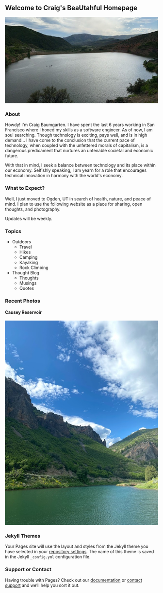 ## Welcome to Craig's BeaUtahful Homepage

![Causey Resevior Hike](files/images/causey_resevior_utah.jpg)


### About
Howdy! I'm Craig Baumgarten. I have spent the last 6 years working in San Francisco where I honed my skills as a software engineer. As of now, I am soul searching. Though technology is exciting, pays well, and is in high demand... I have come to the conclusion that the current pace of technology, when coupled with the unfettered morals of capitalism, is a dangerous predicament that nurtures an untenable societal and economic future.

With that in mind, I seek a balance between technology and its place within our economy. Selfishly speaking, I am yearn for a role that encourages technical innovation in harmony with the world's economy.

### What to Expect?
Well, I just moved to Ogden, UT in search of health, nature, and peace of mind. I plan to use the following website as a place for sharing, open thoughts, and photography.

Updates will be weekly.

### Topics
- Outdoors
  - Travel
  - Hikes
  - Camping
  - Kayaking
  - Rock Climbing
- Thought Blog
  - Thoughts
  - Musings
  - Quotes

### Recent Photos

#### Causey Reservoir
![Causey Resevior Hike](files/images/causey_resevior_1.jpg)




### Jekyll Themes

Your Pages site will use the layout and styles from the Jekyll theme you have selected in your [repository settings](https://github.com/crgbaumgart/hugo-test-site/settings). The name of this theme is saved in the Jekyll `_config.yml` configuration file.

### Support or Contact

Having trouble with Pages? Check out our [documentation](https://help.github.com/categories/github-pages-basics/) or [contact support](https://github.com/contact) and we’ll help you sort it out.
